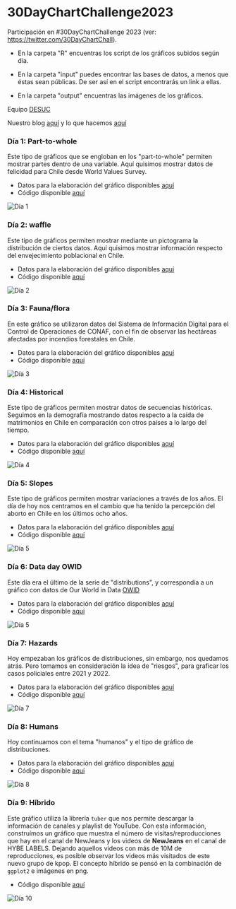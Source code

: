 # 30DayChartChallenge2023

Participación en #30DayChartChallenge 2023 (ver: https://twitter.com/30DayChartChall).

- En la carpeta "R" encuentras los script de los gráficos subidos según día.

- En la carpeta "input" puedes encontrar las bases de datos, a menos que éstas sean públicas. De ser así en el script encontrarás un link a ellas.

- En la carpeta "output" encuentras las imágenes de los gráficos.

Equipo [DESUC](http://sociologia.uc.cl/desuc/quienes-somos-desuc/)

Nuestro blog [aquí](https://blog.desuc.cl/) y lo que hacemos [aquí](https://blog.desuc.cl/incidencia.html)

### Día 1: Part-to-whole 

Este tipo de gráficos que se engloban en los "part-to-whole" permiten mostrar partes dentro de una variable. Aquí quisimos mostrar datos de felicidad para Chile desde World Values Survey.

- Datos para la elaboración del gráfico disponibles [aquí](https://ourworldindata.org/happiness-and-life-satisfaction)
- Código disponible [aquí](/R/01-part-to-whole.R)

![Día 1](output/day1_part_to_whole_1.png)

### Día 2: waffle 

Este tipo de gráficos permiten mostrar mediante un pictograma la distribución de ciertos datos. Aquí quisimos mostrar información respecto del envejecimiento poblacional en Chile.

- Datos para la elaboración del gráfico disponibles [aquí](https://ourworldindata.org/age-structure)
- Código disponible [aquí](/R/02-waffle.R)

![Día 2](output/day2_waffle_1.png)

### Día 3: Fauna/flora

En este gráfico se utilizaron datos del Sistema de Información Digital para el Control de Operaciones de CONAF, con el fin de observar las hectáreas afectadas por incendios forestales en Chile.

- Datos para la elaboración del gráfico disponibles [aquí](/input/incendios_forestales_2023.csv)
- Código disponible [aquí](/R/03-flora_fauna.R)

![Día 3](output/day3_flora_fauna.png)

### Día 4: Historical 

Este tipo de gráficos permiten mostrar datos de secuencias históricas. Seguimos en la demografía mostrando datos respecto a la caída de matrimonios en Chile en comparación con otros países a lo largo del tiempo.

- Datos para la elaboración del gráfico disponibles [aquí](https://ourworldindata.org/marriages-and-divorces)
- Código disponible [aquí](/R/04-historical.R)

![Día 4](output/day4_historical_1.png)


### Día 5: Slopes 

Este tipo de gráficos permiten mostrar variaciones a través de los años. El día de hoy nos centramos en el cambio que ha tenido la percepción del aborto en Chile en los últimos ocho años.

- Datos para la elaboración del gráfico disponibles [aquí](/input/Datos_aborto_bicentenario.xlsx)
- Código disponible [aquí](/R/05-slopes.R)

![Día 5](output/day5_slopes_1.png)


### Día 6: Data day OWID 

Este día era el último de la serie de "distributions", y correspondía a un gráfico con datos de Our World in Data [OWID](https://ourworldindata.org/)  

- Datos para la elaboración del gráfico disponibles [aquí](https://ourworldindata.org/migration)
- Código disponible [aquí](/R/06-data-day-OWID.R)

![Día 5](output/day_6_data_day_OWID_1.png)

### Día 7: Hazards 

Hoy empezaban los gráficos de distribuciones, sin embargo, nos quedamos atrás. Pero tomamos en consideración la idea de "riesgos", para graficar los casos policiales entre 2021 y 2022. 

- Datos para la elaboración del gráfico disponibles [aquí](http://cead.spd.gov.cl/wp-content/uploads/file-manager/Presentaci%C3%B3n-Estad%C3%ADsticas-anual-2022.pdf)
- Código disponible [aquí](/R/07-hazards.R)

![Día 7](output/day_7_hazards_1.png)

### Día 8: Humans

Hoy continuamos con el tema "humanos" y el tipo de gráfico de distribuciones.  

- Datos para la elaboración del gráfico disponibles [aquí](https://ourworldindata.org/future-population-growth)
- Código disponible [aquí](/R/08-humans.R)

![Día 8](output/day8_humans_1.png)

### Día 9: Híbrido

Este gráfico utiliza la librería `tuber` que nos permite descargar la información de canales y playlist de YouTube. Con esta información, construímos un gráfico que muestra el número de visitas/reproducciones que hay en el canal de NewJeans y los videos de **NewJeans** en el canal de HYBE LABELS. Dejando aquellos videos con más de 10M de reproducciones, es posible observar los videos más visitados de este nuevo grupo de kpop. El concepto híbrido se pensó en la combinación de `ggplot2` e imágenes en png.

- Código disponible [aquí](/R/10-híbrido.R)

![Día 10](output/day10_hibrido.png)


